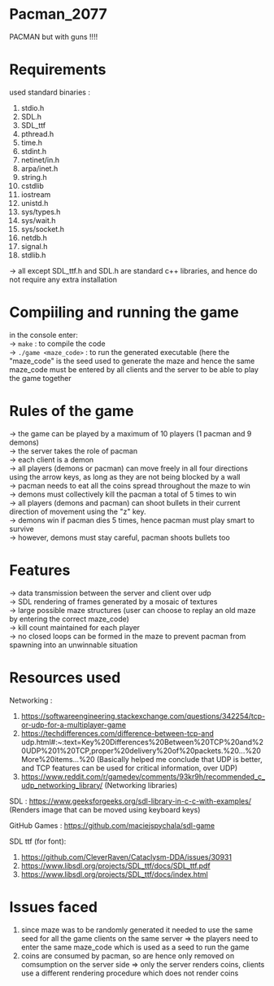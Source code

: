 # Pacman_2077
PACMAN but with guns !!!!

# Requirements
used standard binaries : 
1. stdio.h
2. SDL.h
3. SDL_ttf
4. pthread.h
5. time.h
6. stdint.h
7. netinet/in.h
8. arpa/inet.h
9. string.h
10. cstdlib
11. iostream
12. unistd.h
13. sys/types.h
14. sys/wait.h
15. sys/socket.h
16. netdb.h
17. signal.h
18. stdlib.h

-> all except SDL_ttf.h and SDL.h are standard c++ libraries, and hence do not require any extra installation

# Compiiling and running the game
in the console enter:
<br>
-> `make`  : to compile the code
<br>
-> `./game <maze_code>` : to run the generated executable (here the "maze_code" is the seed used to generate the maze and hence the same maze_code must be entered by all clients and the server to be able to play the game together

# Rules of the game
-> the game can be played by a maximum of 10 players (1 pacman and 9 demons)
<br>
-> the server takes the role of pacman
<br>
-> each client is a demon
<br>
-> all players (demons or pacman) can move freely in all four directions using the arrow keys, as long as they are not being blocked by a wall
<br>
-> pacman needs to eat all the coins spread throughout the maze to win
<br>
-> demons must collectively kill the pacman a total of 5 times to win
<br>
-> all players (demons and pacman) can shoot bullets in their current direction of movement using the "z" key.
<br>
-> demons win if pacman dies 5 times, hence pacman must play smart to survive
<br>
-> however, demons must stay careful, pacman shoots bullets too

# Features
-> data transmission between the server and client over udp
<br>
-> SDL rendering of frames generated by a mosaic of textures
<br>
-> large possible maze structures (user can choose to replay an old maze by entering the correct maze_code)
<br>
-> kill count maintained for each player
<br>
-> no closed loops can be formed in the maze to prevent pacman from spawning into an unwinnable situation

# Resources used
Networking :
1. https://softwareengineering.stackexchange.com/questions/342254/tcp-or-udp-for-a-multiplayer-game
2. https://techdifferences.com/difference-between-tcp-and udp.html#:~:text=Key%20Differences%20Between%20TCP%20and%20UDP%201%20TCP,proper%20delivery%20of%20packets.%20...%20More%20items...%20 (Basically helped me conclude that UDP is better, and TCP features can be used for critical information, over UDP)
3. https://www.reddit.com/r/gamedev/comments/93kr9h/recommended_c_udp_networking_library/		(Networking libraries)

SDL :
https://www.geeksforgeeks.org/sdl-library-in-c-c-with-examples/				(Renders image that can be moved using keyboard keys)

GitHub Games :
https://github.com/maciejspychala/sdl-game

SDL ttf (for font):
1. https://github.com/CleverRaven/Cataclysm-DDA/issues/30931
2. https://www.libsdl.org/projects/SDL_ttf/docs/SDL_ttf.pdf
3. https://www.libsdl.org/projects/SDL_ttf/docs/index.html

# Issues faced
1. since maze was to be randomly generated it needed to use the same seed for all the game clients on the same server =>
the players need to enter the same maze_code which is used as a seed to run the game 
2. coins are consumed by pacman, so are hence only removed on comsumption on the server side =>
only the server renders coins, clients use a different rendering procedure which does not render coins
